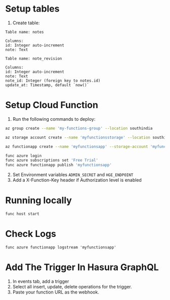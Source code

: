 # Setup tables
1. Create table:

```
Table name: notes

Columns:
id: Integer auto-increment
note: Text

Table name: note_revision

Columns:
id: Integer auto-increment
note: Text
note_id: Integer (foreign key to notes.id)
update_at: Timestamp, default `now()`
```


# Setup Cloud Function
1. Run the following commands to deploy:
```bash
az group create --name 'my-functions-group' --location southindia

az storage account create --name 'myfunctionsstorage' --location southindia --resource-group 'my-functions-group' --sku Standard_LRS

az functionapp create --name 'myfunctionsapp' --storage-account 'myfunctionsstorage' --resource-group 'my-functions-group' --consumption-plan-location southindia

func azure login
func azure subscriptions set 'Free Trial'
func azure functionapp publish 'myfunctionsapp'
```

2. Set Environment variables `ADMIN_SECRET` and `HGE_ENDPOINT`
3. Add a X-Function-Key header if Authorization level is enabled

# Running locally
`func host start`

# Check Logs
`func azure functionapp logstream 'myfunctionsapp'`

# Add The Trigger In Hasura GraphQL
1. In events tab, add a trigger
2. Select all insert, update, delete operations for the trigger.
3. Paste your function URL as the webhook.
